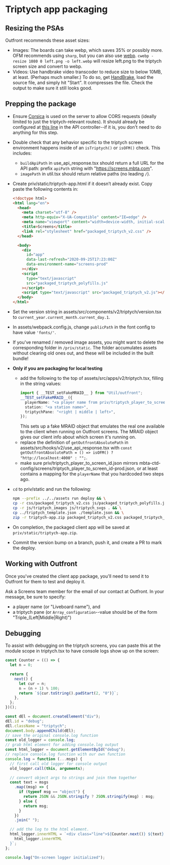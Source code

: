 # Triptych app packaging

## Resizing the PSAs

Outfront recommends these asset sizes:

- Images: The boards can take webp, which saves 35% or possibly more. OFM
  recommends using `sharp`, but you can also use
  [webp](https://formulae.brew.sh/formula/webp). `cwebp -resize 1080 0 left.png -o left.webp` will resize left.png to the triptych screen size and convert to
  webp.
- Videos: Use handbrake video transcoder to reduce size to below 10MB, at least.
  (Perhaps much smaller.) To do so, get [HandBrake](https://handbrake.fr/), load
  the source file, and simply hit "Start". It compresses the file. Check the
  output to make sure it still looks good.

## Prepping the package

- Ensure [Corsica](https://hexdocs.pm/corsica/Corsica.html) is used on the
  server to allow CORS requests (ideally limited to just the triptych-relevant
  routes). It should already be configured at [this
  line](/lib/screens_web/controllers/v2/screen_api_controller.ex#L9) in the API
  controller--if it is, you don't need to do anything for this step.
- Double check that any behavior specific to the triptych screen environment
  happens inside of an `isTriptych()` or `isOFM()` check. This includes:
  - `buildApiPath` in use_api_response.tsx should return a full URL for the API
    path: prefix `apiPath` string with "https://screens.mbta.com".
  - `imagePath` in util.tsx should return relative paths (no leading `/`).
- Create priv/static/triptych-app.html if it doesn’t already exist. Copy paste
  the following contents in:

  ```html
  <!doctype html>
  <html lang="en">
    <head>
      <meta charset="utf-8" />
      <meta http-equiv="X-UA-Compatible" content="IE=edge" />
      <meta name="viewport" content="width=device-width, initial-scale=1.0" />
      <title>Screens</title>
      <link rel="stylesheet" href="packaged_triptych_v2.css" />
    </head>

    <body>
      <div
        id="app"
        data-last-refresh="2020-09-25T17:23:00Z"
        data-environment-name="screens-prod"
      ></div>
      <script
        type="text/javascript"
        src="packaged_triptych_polyfills.js"
      ></script>
      <script type="text/javascript" src="packaged_triptych_v2.js"></script>
    </body>
  </html>
  ```

- Set the version string in assets/src/components/v2/triptych/version.tsx to
  `current_year.current_month.current_day.1`.
- In assets/webpack.config.js, change `publicPath` in the font config to have
  value `'fonts/'`.
- If you've renamed / removed image assets, you might want to delete the
  corresponding folder in `/priv/static`. The folder accumulates assets without
  clearing old ones out, and these will be included in the built bundle!
- **Only if you are packaging for local testing**
  - add the following to the top of assets/src/apps/v2/triptych.tsx, filling in
    the string values:
    ```ts
    import { __TEST_setFakeMRAID__ } from "Util/outfront";
    __TEST_setFakeMRAID__({
      playerName: "<a player name from priv/triptych_player_to_screen_id.json>",
      station: "<a station name>",
      triptychPane: "<right | middle | left>",
    });
    ```
    This sets up a fake MRAID object that emulates the real one available to the
    client when running on Outfront screens. The MRAID object gives our client
    info about which screen it's running on.
  - replace the definition of `getOutfrontAbsolutePath` in
    assets/src/hooks/v2/use_api_response.tsx with `const getOutfrontAbsolutePath = () => isOFM() ? "http://localhost:4000" : "";`.
  - make sure priv/triptych_player_to_screen_id.json mirrors
    mbta-ctd-config/screens/triptych_player_to_screen_id-prod.json, or at least
    contains a mapping for the `playerName` that you hardcoded two steps ago.
- `cd` to priv/static and run the following:
  ```sh
  npm --prefix ../../assets run deploy && \
  cp -r css/packaged_triptych_v2.css js/packaged_triptych_polyfills.js js/packaged_triptych_v2.js ../triptych_preview.png . && \
  cp -r js/triptych_images js/triptych_svgs . && \
  cp ../triptych_template.json ./template.json && \
  zip -r triptych-app.zip packaged_triptych_v2.css packaged_triptych_polyfills.js packaged_triptych_v2.js fonts triptych_images triptych_svgs triptych-app.html template.json triptych_preview.png
  ```
- On completion, the packaged client app will be saved at
  `priv/static/triptych-app.zip`.
- Commit the version bump on a branch, push it, and create a PR to mark the
  deploy.

## Working with Outfront

Once you've created the client app package, you'll need to send it to Outfront
for them to test and deploy it.

Ask a Screens team member for the email of our contact at Outfront. In your
message, be sure to specify:

- a player name (or "Liveboard name"), and
- a triptych pane (or `Array_configuration`--value should be of the form
  "Triple\_(Left|Middle|Right)")

## Debugging

To assist with debugging on the triptych screens, you can paste this at the
module scope in triptych.tsx to have console logs show up on the screen:

```js
const Counter = (() => {
  let n = 0;

  return {
    next() {
      let cur = n;
      n = (n + 1) % 100;
      return `${cur.toString().padStart(2, "0")}`;
    },
  };
})();

const dEl = document.createElement("div");
dEl.id = "debug";
dEl.className = "triptych";
document.body.appendChild(dEl);
// save the original console.log function
const old_logger = console.log;
// grab html element for adding console.log output
const html_logger = document.getElementById("debug");
// replace console.log function with our own function
console.log = function (...msgs) {
  // first call old logger for console output
  old_logger.call(this, arguments);

  // convert object args to strings and join them together
  const text = msgs
    .map((msg) => {
      if (typeof msg == "object") {
        return JSON && JSON.stringify ? JSON.stringify(msg) : msg;
      } else {
        return msg;
      }
    })
    .join(" ");

  // add the log to the html element.
  html_logger.innerHTML = `<div class="line">${Counter.next()} ${text} </div>${
    html_logger.innerHTML
  }`;
};

console.log("On-screen logger initialized");
```
